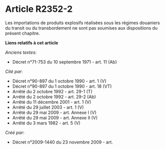 # Article R2352-2

Les importations de produits explosifs réalisées sous les régimes douaniers du transit ou du transbordement ne sont pas
soumises aux dispositions du présent chapitre.

**Liens relatifs à cet article**

_Anciens textes_:

  - Décret n°71-753 du 10 septembre 1971 - art. 11 (Ab)

_Cité par_:

  - Décret n°90-897 du 1 octobre 1990 - art. 1 (V)
  - Décret n°90-897 du 1 octobre 1990 - art. 18 (VT)
  - Arrêté du 2 octobre 1992 - art. 29-1 (T)
  - Arrêté du 2 octobre 1992 - art. 29-2 (Ab)
  - Arrêté du 11 décembre 2001 - art. 1 (V)
  - Arrêté du 29 juillet 2003 - art. 1 (V)
  - Arrêté du 29 mai 2009 - art. Annexe I (V)
  - Arrêté du 29 mai 2009 - art. Annexe II (V)
  - Arrêté du 3 mars 1982 - art. 5 (V)

_Créé par_:

  - Décret n°2009-1440 du 23 novembre 2009 - art.
